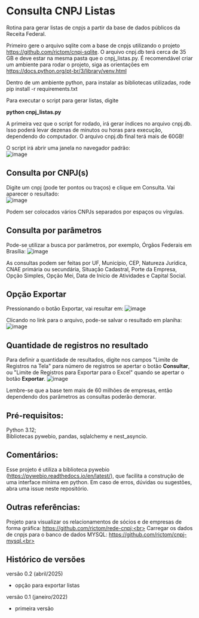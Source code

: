 # Consulta CNPJ Listas
Rotina para gerar listas de cnpjs a partir da base de dados públicos da Receita Federal.

Primeiro gere o arquivo sqlite com a base de cnpjs utilizando o projeto https://github.com/rictom/cnpj-sqlite. O arquivo cnpj.db terá cerca de 35 GB e deve estar na mesma pasta que o cnpj_listas.py. É recomendável criar um ambiente para rodar o projeto, siga as orientações em https://docs.python.org/pt-br/3/library/venv.html

Dentro de um ambiente python, para instalar as bibliotecas utilizadas, rode
pip install -r requirements.txt

Para executar o script para gerar listas, digite

<b>python cnpj_listas.py</b>

A primeira vez que o script for rodado, irá gerar índices no arquivo cnpj.db. Isso poderá levar dezenas de minutos ou horas para execução, dependendo do computador. O arquivo cnpj.db final terá mais de 60GB!

O script irá abrir uma janela no navegador padrão:<br>
![image](https://github.com/user-attachments/assets/c987cc96-dc18-477c-a378-7643f5bb3548)


## Consulta por CNPJ(s)
Digite um cnpj (pode ter pontos ou traços) e clique em Consulta. Vai aparecer o resultado:<br>
![image](https://github.com/user-attachments/assets/f205d77d-5c71-4887-a88c-8156925d6fa2)

Podem ser colocados vários CNPJs separados por espaços ou vírgulas.
## Consulta por parâmetros
Pode-se utilizar a busca por parâmetros, por exemplo, Órgãos Federais em Brasília:
![image](https://github.com/user-attachments/assets/87288a93-e214-4c52-9643-1d4f8ee1680c)

As consultas podem ser feitas por UF, Município, CEP, Natureza Jurídica, CNAE primária ou secundária, Situação Cadastral, Porte da Empresa, Opção Simples, Opção Mei, Data de Início de Atividades e Capital Social.

## Opção Exportar
Pressionando o botão Exportar, vai resultar em:
![image](https://github.com/user-attachments/assets/7d8df782-893f-471d-b2e2-983f0405b31f)

Clicando no link para o arquivo, pode-se salvar o resultado em planiha:
![image](https://github.com/user-attachments/assets/49630740-0202-467e-91c0-b4a73c5db14b)

## Quantidade de registros no resultado
Para definir a quantidade de resultados, digite nos campos "Limite de Registros na Tela" para número de registros se apertar o botão <b>Consultar</b>, ou "Limite de Registros para Exportar para o Excel" quando se apertar o botão <b>Exportar</b>.
![image](https://github.com/user-attachments/assets/4bfb90be-7283-4b9c-b285-eb1479177e75)

Lembre-se que a base tem mais de 60 milhões de empresas, então dependendo dos parâmetros as consultas poderão demorar.

## Pré-requisitos:
Python 3.12;<br>
Bibliotecas pywebio, pandas, sqlalchemy e nest_asyncio.<br>

## Comentários:
Esse projeto é utiliza a biblioteca pywebio (https://pywebio.readthedocs.io/en/latest/), que facilita a construção de uma interface mínima em python.
Em caso de erros, dúvidas ou sugestões, abra uma issue neste repositório.

## Outras referências:
Projeto para visualizar os relacionamentos de sócios e de empresas de forma gráfica: https://github.com/rictom/rede-cnpj;<br>
Carregar os dados de cnpjs para o banco de dados MYSQL: https://github.com/rictom/cnpj-mysql.<br>

## Histórico de versões
versão 0.2 (abril/2025)
- opção para exportar listas

versão 0.1 (janeiro/2022)
- primeira versão
